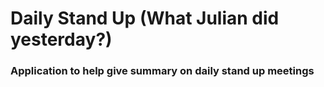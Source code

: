 # Daily Stand Up (What Julian did yesterday?)
### Application to help give summary on daily stand up meetings
